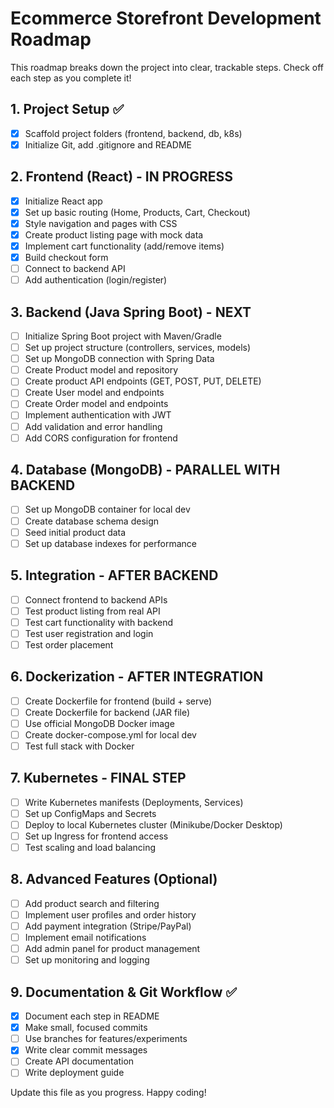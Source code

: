 # Ecommerce Storefront Development Roadmap

This roadmap breaks down the project into clear, trackable steps. Check off each step as you complete it!

## 1. Project Setup ✅

- [x] Scaffold project folders (frontend, backend, db, k8s)
- [x] Initialize Git, add .gitignore and README

## 2. Frontend (React) - IN PROGRESS

- [x] Initialize React app
- [x] Set up basic routing (Home, Products, Cart, Checkout)
- [x] Style navigation and pages with CSS
- [x] Create product listing page with mock data
- [x] Implement cart functionality (add/remove items)
- [x] Build checkout form
- [ ] Connect to backend API
- [ ] Add authentication (login/register)

## 3. Backend (Java Spring Boot) - NEXT

- [ ] Initialize Spring Boot project with Maven/Gradle
- [ ] Set up project structure (controllers, services, models)
- [ ] Set up MongoDB connection with Spring Data
- [ ] Create Product model and repository
- [ ] Create product API endpoints (GET, POST, PUT, DELETE)
- [ ] Create User model and endpoints
- [ ] Create Order model and endpoints
- [ ] Implement authentication with JWT
- [ ] Add validation and error handling
- [ ] Add CORS configuration for frontend

## 4. Database (MongoDB) - PARALLEL WITH BACKEND

- [ ] Set up MongoDB container for local dev
- [ ] Create database schema design
- [ ] Seed initial product data
- [ ] Set up database indexes for performance

## 5. Integration - AFTER BACKEND

- [ ] Connect frontend to backend APIs
- [ ] Test product listing from real API
- [ ] Test cart functionality with backend
- [ ] Test user registration and login
- [ ] Test order placement

## 6. Dockerization - AFTER INTEGRATION

- [ ] Create Dockerfile for frontend (build + serve)
- [ ] Create Dockerfile for backend (JAR file)
- [ ] Use official MongoDB Docker image
- [ ] Create docker-compose.yml for local dev
- [ ] Test full stack with Docker

## 7. Kubernetes - FINAL STEP

- [ ] Write Kubernetes manifests (Deployments, Services)
- [ ] Set up ConfigMaps and Secrets
- [ ] Deploy to local Kubernetes cluster (Minikube/Docker Desktop)
- [ ] Set up Ingress for frontend access
- [ ] Test scaling and load balancing

## 8. Advanced Features (Optional)

- [ ] Add product search and filtering
- [ ] Implement user profiles and order history
- [ ] Add payment integration (Stripe/PayPal)
- [ ] Implement email notifications
- [ ] Add admin panel for product management
- [ ] Set up monitoring and logging

## 9. Documentation & Git Workflow ✅

- [x] Document each step in README
- [x] Make small, focused commits
- [ ] Use branches for features/experiments
- [x] Write clear commit messages
- [ ] Create API documentation
- [ ] Write deployment guide

Update this file as you progress. Happy coding!
